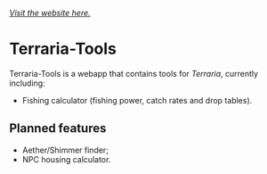 [*Visit the website here.*](https://gabrielsorienni.github.io/Terraria-Tools/)

# Terraria-Tools
Terraria-Tools is a webapp that contains tools for _Terraria_, currently including:
- Fishing calculator (fishing power, catch rates and drop tables).

## Planned features
- Aether/Shimmer finder;
- NPC housing calculator.

